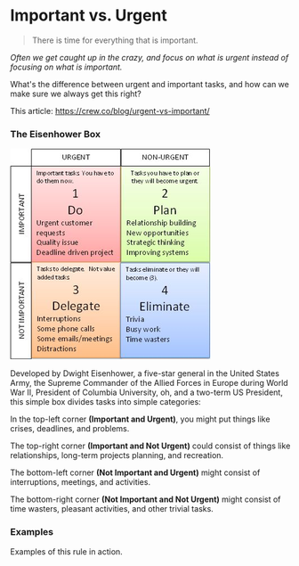 # Important vs. Urgent

> There is time for everything that is important.

*Often we get caught up in the crazy, and focus on what is urgent instead of focusing on what is important.*

What's the difference between urgent and important tasks, and how can we make sure we always get this right?

This article: https://crew.co/blog/urgent-vs-important/

### The Eisenhower Box
![alt text](/assets/images/UrgentImportant.jpg)

Developed by Dwight Eisenhower, a five-star general in the United States Army, the Supreme Commander of the Allied Forces in Europe during World War II, President of Columbia University, oh, and a two-term US President, this simple box divides tasks into simple categories:

In the top-left corner **(Important and Urgent)**, you might put things like crises, deadlines, and problems.

The top-right corner **(Important and Not Urgent)** could consist of things like relationships, long-term projects planning, and recreation.

The bottom-left corner **(Not Important and Urgent)** might consist of interruptions, meetings, and activities.

The bottom-right corner **(Not Important and Not Urgent)** might consist of time wasters, pleasant activities, and other trivial tasks.

### Examples

Examples of this rule in action.
